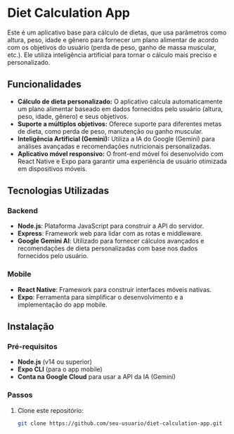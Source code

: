 # Diet Calculation App

Este é um aplicativo base para cálculo de dietas, que usa parâmetros como altura, peso, idade e gênero para fornecer um plano alimentar de acordo com os objetivos do usuário (perda de peso, ganho de massa muscular, etc.). Ele utiliza inteligência artificial para tornar o cálculo mais preciso e personalizado.

## Funcionalidades

- **Cálculo de dieta personalizado:** O aplicativo calcula automaticamente um plano alimentar baseado em dados fornecidos pelo usuário (altura, peso, idade, gênero) e seus objetivos.
- **Suporte a múltiplos objetivos:** Oferece suporte para diferentes metas de dieta, como perda de peso, manutenção ou ganho muscular.
- **Inteligência Artificial (Gemini):** Utiliza a IA do Google (Gemini) para análises avançadas e recomendações nutricionais personalizadas.
- **Aplicativo móvel responsivo:** O front-end móvel foi desenvolvido com React Native e Expo para garantir uma experiência de usuário otimizada em dispositivos móveis.

## Tecnologias Utilizadas

### Backend
- **Node.js**: Plataforma JavaScript para construir a API do servidor.
- **Express**: Framework web para lidar com as rotas e middleware.
- **Google Gemini AI**: Utilizado para fornecer cálculos avançados e recomendações de dieta personalizadas com base nos dados fornecidos pelo usuário.

### Mobile
- **React Native**: Framework para construir interfaces móveis nativas.
- **Expo**: Ferramenta para simplificar o desenvolvimento e a implementação do app mobile.

## Instalação

### Pré-requisitos

- **Node.js** (v14 ou superior)
- **Expo CLI** (para o app mobile)
- **Conta na Google Cloud** para usar a API da IA (Gemini)

### Passos

1. Clone este repositório:
   ```bash
   git clone https://github.com/seu-usuario/diet-calculation-app.git
